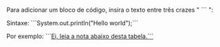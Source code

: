 Para adicionar um bloco de código, insira o texto entre três crazes " ``` ":

Sintaxe: \`\`\`System.out.println("Hello world");\`\`\`

Por exemplo: \`\`\`<a href="#section1">Ei, leia a nota abaixo desta tabela.\`\`\`

